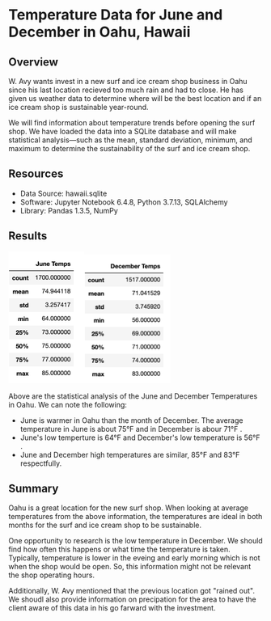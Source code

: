 # Temperature Data for June and December in Oahu, Hawaii

## Overview
W. Avy wants invest in a new surf and ice cream shop business in Oahu since his last location recieved too much rain and had to close. He has given us weather data to determine where will be the best location and if an ice cream shop is sustainable year-round.

We will find information about temperature trends before opening the surf shop. We have loaded the data into a SQLite database and will make statistical analysis—such as the mean, standard deviation, minimum, and maximum to determine the sustainability of the surf and ice cream shop. 


## Resources
- Data Source: hawaii.sqlite
- Software: Jupyter Notebook 6.4.8, Python 3.7.13, SQLAlchemy 
- Library: Pandas 1.3.5, NumPy


## Results
<img src="https://github.com/laneyberm/surfs_up/blob/main/june_temp.png" width="150"><img src="https://github.com/laneyberm/surfs_up/blob/main/dec_temp.png" width="170">

Above are the statistical analysis of the June and December Temperatures in Oahu. We can note the following:
- June is warmer in Oahu than the month of December. The average temperature in June is about 75°F  and in December is abour 71°F .
- June's low temperture is 64°F  and December's low temperature is 56°F . 
- June and December high temperatures are similar, 85°F and 83°F respectfully. 


## Summary
Oahu is a great location for the new surf shop. When looking at average temperatures from the above information, the temperatures are ideal in both months for the surf and ice cream shop to be sustainable.

One opportunity to research is the low temperature in December. We should find how often this happens or what time the temperature is taken. Typically, temperature is lower in the eveing and early morning which is not when the shop would be open. So, this information might not be relevant the shop operating hours. 

Additionally, W. Avy mentioned that the previous location got "rained out". We shoudl also provide information on precipation for the area to have the client aware of this data in his go farward with the investment.
